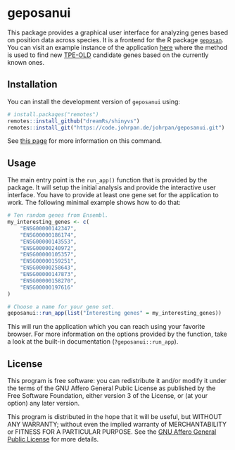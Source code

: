 # geposanui

This package provides a graphical user interface for analyzing genes based on
position data across species. It is a frontend for the R package
[`geposan`](https://code.johrpan.de/johrpan/geposan). You can visit an example
instance of the application [here](https://tpe-old.uni-rostock.de) where the
method is used to find new
[TPE-OLD](https://www.ncbi.nlm.nih.gov/pmc/articles/PMC4233240/) candidate
genes based on the currently known ones.

## Installation

You can install the development version of `geposanui` using:

```r
# install.packages("remotes")
remotes::install_github("dreamRs/shinyvs")
remotes::install_git("https://code.johrpan.de/johrpan/geposanui.git")
```

See [this page](https://remotes.r-lib.org/reference/install_git.html) for more
information on this command.

## Usage

The main entry point is the `run_app()` function that is provided by the
package. It will setup the initial analysis and provide the interactive user
interface. You have to provide at least one gene set for the application to
work. The following minimal example shows how to do that:

```r
# Ten random genes from Ensembl.
my_interesting_genes <- c(
    "ENSG00000142347",
    "ENSG00000186174",
    "ENSG00000143553",
    "ENSG00000240972",
    "ENSG00000105357",
    "ENSG00000159251",
    "ENSG00000258643",
    "ENSG00000147873",
    "ENSG00000158270",
    "ENSG00000197616"
)

# Choose a name for your gene set.
geposanui::run_app(list("Interesting genes" = my_interesting_genes))
```

This will run the application which you can reach using your favorite browser.
For more information on the options provided by the function, take a look at the
built-in documentation (`?geposanui::run_app`).

## License

This program is free software: you can redistribute it and/or modify it under
the terms of the GNU Affero General Public License as published by the Free
Software Foundation, either version 3 of the License, or (at your option) any
later version.

This program is distributed in the hope that it will be useful, but WITHOUT ANY
WARRANTY; without even the implied warranty of MERCHANTABILITY or FITNESS FOR A
PARTICULAR PURPOSE. See the
[GNU Affero General Public License](https://www.gnu.org/licenses/agpl-3.0.html)
for more details.
